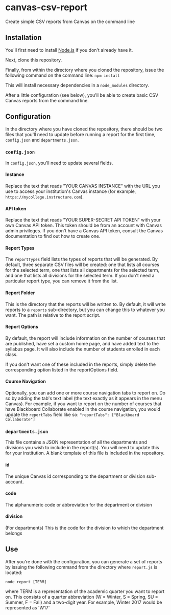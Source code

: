 # canvas-csv-report
Create simple CSV reports from Canvas on the command line

## Installation
You'll first need to install [Node.js](https://nodejs.org/) if you don't already have it. 

Next, clone this repository.

Finally, from within the directory where you cloned the repository, issue the following command on the command line:
`npm install`

This will install necessary dependencies in a `node_modules` directory.

After a little configuration (see below), you'll be able to create basic CSV Canvas reports from the command line.

## Configuration
In the directory where you have cloned the repository, there should be two files that you'll need to update before running a report for the first time, `config.json` and `departments.json`.

### `config.json`
In `config.json`, you'll need to update several fields.

#### Instance
Replace the text that reads "YOUR CANVAS INSTANCE" with the URL you use to access your institution's Canvas instance (for example, `https://mycollege.instructure.com`).

#### API token
Replace the text that reads "YOUR SUPER-SECRET API TOKEN" with your own Canvas API token. This token should be from an account with Canvas admin privileges. If you don't have a Canvas API token, consult the Canvas documentation to find out how to create one.

#### Report Types
The `reportTypes` field lists the types of reports that will be generated. By default, three separate CSV files will be created: one that lists all courses for the selected term, one that lists all departments for the selected term, and one that lists all divisions for the selected term. If you don't need a particular report type, you can remove it from the list.

#### Report Folder
This is the directory that the reports will be written to. By default, it will write reports to a `reports` sub-directory, but you can change this to whatever you want. The path is relative to the report script. 

#### Report Options
By default, the report will include information on the number of courses that are published, have set a custom home page, and have added text to the syllabus page. It will also include the number of students enrolled in each class.

If you don't want one of these included in the reports, simply delete the corresponding option listed in the reportOptions field.

#### Course Navigation
Optionally, you can add one or more course navigation tabs to report on. Do so by adding the tab's text label (the text exactly as it appears in the menu Canvas). For example, if you want to report on the number of courses that have Blackboard Collaborate enabled in the course navigation, you would update the `reportTabs` field like so:
`"reportTabs": ["Blackboard Collaborate"]`

### `departments.json`
This file contains a JSON representation of all the departments and divisions you wish to include in the report(s). You will need to update this for your institution. A blank template of this file is included in the repository.

#### id
The unique Canvas id corresponding to the department or division sub-account.

#### code
The alphanumeric code or abbreviation for the department or division

#### division
(For departments) This is the code for the division to which the department belongs

## Use
After you're done with the configuration, you can generate a set of reports by issuing the following command from the directory where `report.js` is located:

`node report [TERM]`

where TERM is a representation of the academic quarter you want to report on. This consists of a quarter abbreviation (W = Winter, S = Spring, SU = Summer, F = Fall) and a two-digit year. For example, Winter 2017 would be represented as 'W17'
